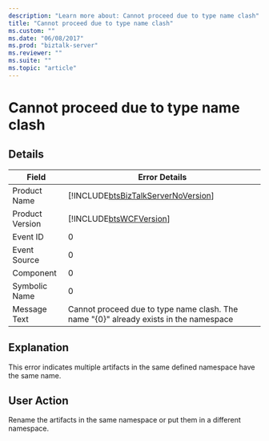 ```yaml
---
description: "Learn more about: Cannot proceed due to type name clash"
title: "Cannot proceed due to type name clash"
ms.custom: ""
ms.date: "06/08/2017"
ms.prod: "biztalk-server"
ms.reviewer: ""
ms.suite: ""
ms.topic: "article"
---
```

# Cannot proceed due to type name clash
## Details  
  
|    Field    |                              Error Details                                                    |
|-----------------|---------------------------------------------------------------------------------------|
|  Product Name   |  [!INCLUDE[btsBizTalkServerNoVersion](../includes/btsbiztalkservernoversion-md.md)]   |
| Product Version |              [!INCLUDE[btsWCFVersion](../includes/btswcfversion-md.md)]               |
|    Event ID     |                                           0                                           |
|  Event Source   |                                           0                                           |
|    Component    |                                           0                                           |
|  Symbolic Name  |                                           0                                           |
|  Message Text   | Cannot proceed due to type name clash. The name "{0}" already exists in the namespace |
  
## Explanation  
 This error indicates multiple artifacts in the same defined namespace have the same name.  
  
## User Action  
 Rename the artifacts in the same namespace or put them in a different namespace.
